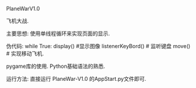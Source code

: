 
PlaneWarV1.0

飞机大战.

主要思想:
使用单线程循环来实现页面的显示.

伪代码:
while True:
    display() #显示图像
    listenerKeyBord() # 监听键盘
    move() # 实现移动飞机.
    

pygame库的使用.
Python基础语法的熟悉.


运行方法:
直接运行 PlaneWar-V1.0 的AppStart.py文件即可.







